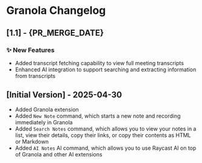 # Granola Changelog

## [1.1] - {PR_MERGE_DATE}

### ✨ New Features
- Added transcript fetching capability to view full meeting transcripts
- Enhanced AI integration to support searching and extracting information from transcripts


## [Initial Version] - 2025-04-30

- Added Granola extension
- Added `New Note` command, which starts a new note and recording immediately in Granola
- Added `Search Notes` command, which allows you to view your notes in a list, view their details, copy their links, or copy their contents as HTML or Markdown
- Added `AI Notes` AI command, which allows you to use Raycast AI on top of Granola and other AI extensions 